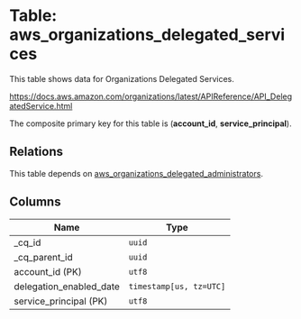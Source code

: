 # Table: aws_organizations_delegated_services

This table shows data for Organizations Delegated Services.

https://docs.aws.amazon.com/organizations/latest/APIReference/API_DelegatedService.html

The composite primary key for this table is (**account_id**, **service_principal**).

## Relations

This table depends on [aws_organizations_delegated_administrators](aws_organizations_delegated_administrators.md).

## Columns

| Name          | Type          |
| ------------- | ------------- |
|_cq_id|`uuid`|
|_cq_parent_id|`uuid`|
|account_id (PK)|`utf8`|
|delegation_enabled_date|`timestamp[us, tz=UTC]`|
|service_principal (PK)|`utf8`|